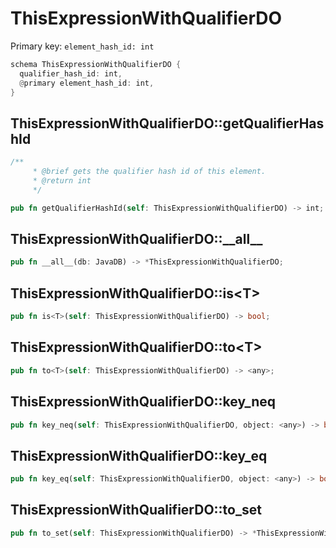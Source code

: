 # ThisExpressionWithQualifierDO

Primary key: `element_hash_id: int`

```rust
schema ThisExpressionWithQualifierDO {
  qualifier_hash_id: int,
  @primary element_hash_id: int,
}
```
## ThisExpressionWithQualifierDO::getQualifierHashId

```rust
/**
     * @brief gets the qualifier hash id of this element.
     * @return int
     */
```
```rust
pub fn getQualifierHashId(self: ThisExpressionWithQualifierDO) -> int;
```
## ThisExpressionWithQualifierDO::\_\_all\_\_

```rust
pub fn __all__(db: JavaDB) -> *ThisExpressionWithQualifierDO;
```
## ThisExpressionWithQualifierDO::is\<T\>

```rust
pub fn is<T>(self: ThisExpressionWithQualifierDO) -> bool;
```
## ThisExpressionWithQualifierDO::to\<T\>

```rust
pub fn to<T>(self: ThisExpressionWithQualifierDO) -> <any>;
```
## ThisExpressionWithQualifierDO::key\_neq

```rust
pub fn key_neq(self: ThisExpressionWithQualifierDO, object: <any>) -> bool;
```
## ThisExpressionWithQualifierDO::key\_eq

```rust
pub fn key_eq(self: ThisExpressionWithQualifierDO, object: <any>) -> bool;
```
## ThisExpressionWithQualifierDO::to\_set

```rust
pub fn to_set(self: ThisExpressionWithQualifierDO) -> *ThisExpressionWithQualifierDO;
```
